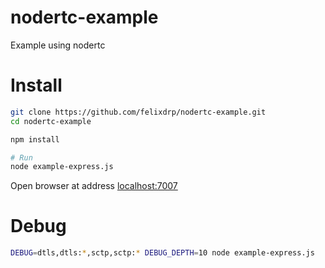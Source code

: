 # nodertc-example
Example using nodertc

# Install 

```bash
git clone https://github.com/felixdrp/nodertc-example.git
cd nodertc-example

npm install

# Run
node example-express.js
```

Open browser at address [localhost:7007](http://localhost:7007)

# Debug

```bash
DEBUG=dtls,dtls:*,sctp,sctp:* DEBUG_DEPTH=10 node example-express.js
```